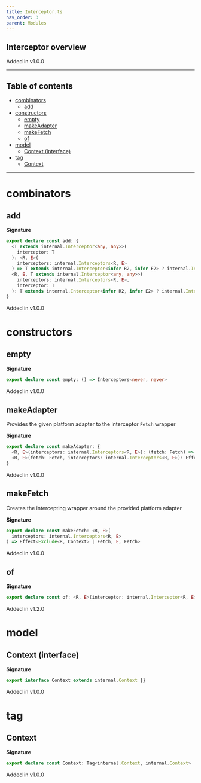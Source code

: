 ```yaml
---
title: Interceptor.ts
nav_order: 3
parent: Modules
---
```


## Interceptor overview

Added in v1.0.0

---

<h2 class="text-delta">Table of contents</h2>

- [combinators](#combinators)
  - [add](#add)
- [constructors](#constructors)
  - [empty](#empty)
  - [makeAdapter](#makeadapter)
  - [makeFetch](#makefetch)
  - [of](#of)
- [model](#model)
  - [Context (interface)](#context-interface)
- [tag](#tag)
  - [Context](#context)

---

# combinators

## add

**Signature**

```ts
export declare const add: {
  <T extends internal.Interceptor<any, any>>(
    interceptor: T
  ): <R, E>(
    interceptors: internal.Interceptors<R, E>
  ) => T extends internal.Interceptor<infer R2, infer E2> ? internal.Interceptors<R | R2, E | E2> : never
  <R, E, T extends internal.Interceptor<any, any>>(
    interceptors: internal.Interceptors<R, E>,
    interceptor: T
  ): T extends internal.Interceptor<infer R2, infer E2> ? internal.Interceptors<R | R2, E | E2> : never
}
```

Added in v1.0.0

# constructors

## empty

**Signature**

```ts
export declare const empty: () => Interceptors<never, never>
```

Added in v1.0.0

## makeAdapter

Provides the given platform adapter to the interceptor `Fetch` wrapper

**Signature**

```ts
export declare const makeAdapter: {
  <R, E>(interceptors: internal.Interceptors<R, E>): (fetch: Fetch) => Effect<Exclude<R, Context>, E, Fetch>
  <R, E>(fetch: Fetch, interceptors: internal.Interceptors<R, E>): Effect<Exclude<R, Context>, E, Fetch>
}
```

Added in v1.0.0

## makeFetch

Creates the intercepting wrapper around the provided platform adapter

**Signature**

```ts
export declare const makeFetch: <R, E>(
  interceptors: internal.Interceptors<R, E>
) => Effect<Exclude<R, Context> | Fetch, E, Fetch>
```

Added in v1.0.0

## of

**Signature**

```ts
export declare const of: <R, E>(interceptor: internal.Interceptor<R, E>) => internal.Interceptors<R, E>
```

Added in v1.2.0

# model

## Context (interface)

**Signature**

```ts
export interface Context extends internal.Context {}
```

Added in v1.0.0

# tag

## Context

**Signature**

```ts
export declare const Context: Tag<internal.Context, internal.Context>
```

Added in v1.0.0
